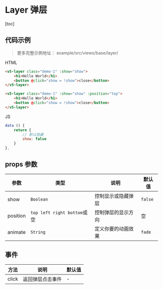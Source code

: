 # Layer 弹层
[toc]

## 代码示例

> 更多完整示例地址： example/src/views/base/layer/

HTML
```html
<v5-layer class="demo-1" :show="show">
    <h1>Hello World</h1>
    <button @click="show = !show">close</button>
</v5-layer>

<v5-layer class="demo-1" :show="show" :position="top">
    <h1>Hello World</h1>
    <button @click="show = !show">close</button>
</v5-layer>
```

JS
```js
data () {
    return {
        // 默认隐藏
        show: false
    }
},
```

## props 参数
| 参数 | 类型 | 说明 | 默认值 |
| --- | --- | --- | --- |
| show | `Boolean` | 控制显示或隐藏弹层 | `false` |
| position | `top left right bottom`或空 | 控制弹层的显示方向 | 空 |
| animate | `String` | 定义你要的动画效果 | `fade` |


## 事件
| 方法 | 说明 | 默认值 |
| --- | --- | --- |
| click | 返回弹层点击事件 | - |
